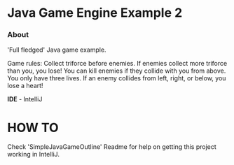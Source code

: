 # Java Game Engine Example 2

### About
'Full fledged' Java game example.

Game rules: Collect triforce before enemies. If enemies collect more triforce than you, you lose!
            You can kill enemies if they collide with you from above.
            You only have three lives. If an enemy collides from left, right, or below, you lose a heart!

**IDE** - IntelliJ

# **HOW TO**
Check 'SimpleJavaGameOutline' Readme for help on getting this project working in IntelliJ.
